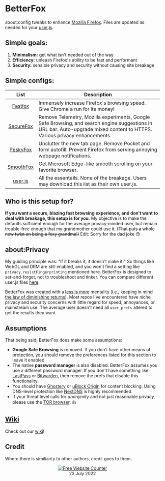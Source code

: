 # BetterFox
about:config tweaks to enhance [Mozilla Firefox](https://www.mozilla.org/en-US/firefox/new/ "Firefox Homepage"). Files are updated as needed for your [user.js](http://kb.mozillazine.org/User.js_file).


## Simple goals:
1) **Minimalism:** get what isn't needed out of the way
2) **Efficiency:** unleash Firefox's ability to be fast and performant
3) **Security:** sensible privacy and security without causing site breakage


## Simple configs:
   
| List      | Description |
|:---------:|-------------|
| [Fastfox](https://github.com/yokoffing/Better-Fox/blob/master/FastFox.js)   | Immensely increase Firefox's browsing speed. Give Chrome a run for its money!|
| [SecureFox](https://github.com/yokoffing/Better-Fox/blob/master/SecureFox.js) | Remove Telemetry, Mozilla experiments, Google Safe Browsing, and search engine suggestions in URL bar. Auto-upgrade mixed content to HTTPS. Various privacy enhancements. |
| [PeskyFox](https://github.com/yokoffing/Better-Fox/blob/master/PeskyFox.js)  | Unclutter the new tab page. Remove Pocket and form autofill. Prevent Firefox from serving annoying webpage notifications. |
| [SmoothFox](https://github.com/yokoffing/Better-Fox/blob/master/SmoothFox.js) | Get Microsoft Edge-like smooth scrolling on your favorite browser. |
| [user.js](https://github.com/yokoffing/Better-Fox/blob/master/user.js) | All the essentails. None of the breakage. Users may download this list as their own user.js. |

## Who is this setup for?
**If you want a secure, blazing fast browsing experience, and don't want to deal with breakage, this setup is for you.** My objective is to make the defaults sufficient enough for the average privacy-minded user, but remain trouble-free enough that my grandmother could use it. <strike>(That puts a whole new twist on being a foxy grandma!)</strike> Edit: Sorry for the dad joke 😓

## about:Privacy
My guiding principle was: "If it breaks it, it doesn't make it!" So things like WebGL and DRM are still enabled, and you won't find a setting like `privacy.resistFingerprinting` mentioned here. BetterFox is designed to set-and-forget, not to troubleshoot and tinker. You can compare different user.js files [here](https://yokoffing.github.io/compare-user.js/).

BetterFox was created with a [less is more](https://medium.com/the-mission/less-is-more-the-minimum-effective-dose-e6d56625931e) mentality (i.e., keeping in mind [the law of diminishing returns](https://www.investopedia.com/terms/l/lawofdiminishingmarginalreturn.asp)). Most repos I've encountered have niche privacy and security concerns with little regard for speed, annoyances, or mainstream use. The average user doesn't need all `user_prefs` altered to get the results they want.

## Assumptions
That being said, BetterFox does make some assumptions: 
* **Google Safe Browsing** is removed. If you don't have other means of protection, you should remove the preferences listed for this section to leave it enabled.
* The native **password manager** is also disabled. BetterFox assumes you use a different password manager. If you don't have something like [LastPass](https://addons.mozilla.org/en-US/firefox/addon/lastpass-password-manager/) or [Bitwarden](https://addons.mozilla.org/en-US/firefox/addon/bitwarden-password-manager/), then remove the prefs that disable this functionality.
* You should have [Ghostery](https://github.com/yokoffing/Better-Fox/wiki/Ghostery) or [uBlock Origin](https://addons.mozilla.org/en-US/firefox/addon/ublock-origin/) for content blocking. Using DNS-level protection like [NextDNS](https://nextdns.io/?from=xujj63g5) is highly recommended.
* If your threat level calls for _anonymity_ and not just reasonable _privacy,_ please use the [TOR browser](https://www.torproject.org). 👍


## [Wiki](https://github.com/yokoffing/Better-Fox/wiki)
Check out our [wiki](https://github.com/yokoffing/Better-Fox/wiki)!


## Credit
Where there is similiarity to other authors, credit goes to them.

<div align='center'><a href='https://www.websitecounterfree.com'><img src='https://www.websitecounterfree.com/c.php?d=9&id=19653&s=1' border='0' alt='Free Website Counter'></a><br / >
<div align='center'>23 July 2022</div>
